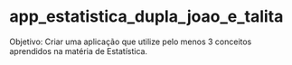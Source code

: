 # app_estatistica_dupla_joao_e_talita
 Objetivo: Criar uma aplicação que utilize pelo menos 3 conceitos aprendidos na matéria de Estatística.
